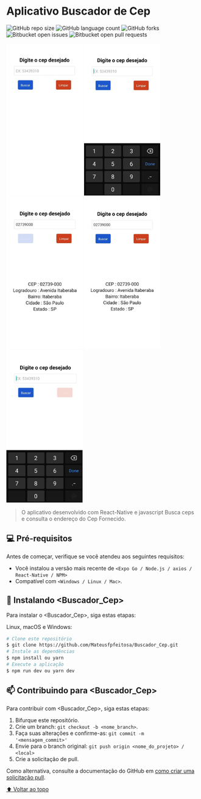 # Aplicativo Buscador de Cep

<!---Esses são exemplos. Veja https://shields.io para outras pessoas ou para personalizar este conjunto de escudos. Você pode querer incluir dependências, status do projeto e informações de licença aqui--->

![GitHub repo size](https://img.shields.io/github/repo-size/iuricode/README-template?style=for-the-badge)
![GitHub language count](https://img.shields.io/github/languages/count/iuricode/README-template?style=for-the-badge)
![GitHub forks](https://img.shields.io/github/forks/iuricode/README-template?style=for-the-badge)
![Bitbucket open issues](https://img.shields.io/bitbucket/issues/iuricode/README-template?style=for-the-badge)
![Bitbucket open pull requests](https://img.shields.io/bitbucket/pr-raw/iuricode/README-template?style=for-the-badge)

<p float="left">
<img src="./src/img/Img1.jpeg" alt="imagem1" width="200" height="400" >
<img src="./src/img/Img2.jpeg" alt="imagem2" width="200" height="400" >
<img src="./src/img/Img3.jpeg" alt="imagem3" width="200" height="400" >
<img src="./src/img/Img4.jpeg" alt="imagem4" width="200" height="400" >
<img src="./src/img/Img5.jpeg" alt="imagem5" width="200" height="400" >
<p/>

> O aplicativo desenvolvido com React-Native e javascript Busca ceps e consulta o endereço do Cep Fornecido.
## 💻 Pré-requisitos

Antes de começar, verifique se você atendeu aos seguintes requisitos:
<!---Estes são apenas requisitos de exemplo. Adicionar, duplicar ou remover conforme necessário--->
* Você instalou a versão mais recente de `<Expo Go / Node.js / axios / React-Native / NPM>`
* Compatível com `<Windows / Linux / Mac>`.


## 🚀 Instalando <Buscador_Cep>

Para instalar o <Buscador_Cep>, siga estas etapas:

Linux, macOS e Windows:
```bash
# Clone este repositório
$ git clone https://github.com/Mateusfpfeitosa/Buscador_Cep.git
# Instale as dependências
$ npm install ou yarn
# Execute a aplicação
$ npm run dev ou yarn dev
```

## 📫 Contribuindo para <Buscador_Cep>
<!---Se o seu README for longo ou se você tiver algum processo ou etapas específicas que deseja que os contribuidores sigam, considere a criação de um arquivo CONTRIBUTING.md separado--->
Para contribuir com <Buscador_Cep>, siga estas etapas:

1. Bifurque este repositório.
2. Crie um branch: `git checkout -b <nome_branch>`.
3. Faça suas alterações e confirme-as: `git commit -m '<mensagem_commit>'`
4. Envie para o branch original: `git push origin <nome_do_projeto> / <local>`
5. Crie a solicitação de pull.

Como alternativa, consulte a documentação do GitHub em [como criar uma solicitação pull](https://help.github.com/en/github/collaborating-with-issues-and-pull-requests/creating-a-pull-request).



[⬆ Voltar ao topo](https://github.com/Mateusfpfeitosa/Buscador_Cep.git)<br>
